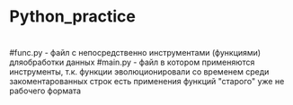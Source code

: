 # Python_practice
#
#func.py - файл с непосредственно инструментами (функциями) дляобработки данных
#main.py - файл в котором применяются инструменты, т.к. функции эволюционировали со временем среди закоментарованных строк есть применения функций "старого" уже не рабочего формата
